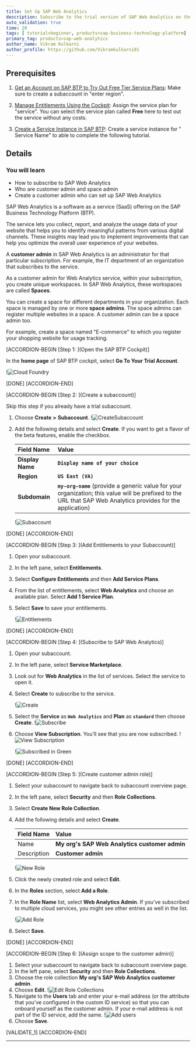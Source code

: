 ```yaml
---
title: Set Up SAP Web Analytics
description: Subscribe to the trial version of SAP Web Analytics on the SAP Business Technology Platform cockpit.
auto_validation: true
time: 20
tags: [ tutorial>beginner, products>sap-business-technology-platform]
primary_tag: products>sap-web-analytics
author_name: Vikram Kulkarni
author_profile: https://github.com/Vikramkulkarni01
---
```


## Prerequisites  

1.  [Get an Account on SAP BTP to Try Out Free Tier Service Plans](btp-free-tier-account): Make sure to create a subaccount in "enter region".

2.  [Manage Entitlements Using the Cockpit](btp-cockpit-entitlements): Assign the service plan for "service". You can select the service plan called **Free** here to test out the service without any costs.

3. [Create a Service Instance in SAP BTP](btp-cockpit-instances): Create a service instance for " Service Name" to able to complete the following tutorial.



## Details
### You will learn
  - How to subscribe to SAP Web Analytics
  - Who are customer admin and space admin
  - Create a customer admin who can set up SAP Web Analytics


SAP Web Analytics is a software as a service (SaaS) offering on the SAP Business Technology Platform (BTP).

The service lets you collect, report, and analyze the usage data of your website that helps you to identify meaningful patterns from various digital channels. These insights may lead you to implement improvements that can help you optimize the overall user experience of your websites.

A **customer admin** in SAP Web Analytics is an administrator for that particular subscription. For example, the IT department of an organization that subscribes to the service.

As a customer admin for Web Analytics service, within your subscription, you create unique workspaces. In SAP Web Analytics, these workspaces are called **Spaces**.

You can create a space for different departments in your organization. Each space is managed by one or more **space admins**. The space admins can register multiple websites in a space. A customer admin can be a space admin too.

For example, create a space named "E-commerce" to which you register your shopping website for usage tracking.


[ACCORDION-BEGIN [Step 1: ](Open the SAP BTP Cockpit)]

In the **home page** of SAP BTP cockpit, select **Go To Your Trial Account**.

!![Cloud Foundry](Step_1.png)

[DONE]
[ACCORDION-END]

[ACCORDION-BEGIN [Step 2: ](Create a subaccount)]

Skip this step if you already have a trial subaccount.

1. Choose **Create** **>** **Subaccount**.
    !![CreateSubaccount](Step2_Create_Subaccount.png)

2. Add the following details and select **Create**. If you want to get a flavor of the beta features, enable the checkbox.

    |  Field Name       | Value
    |  :-------------   | :-------------
    |  **Display Name**     | **`Display name of your choice`**
    |  **Region**           | **`US East (VA)`**
    |  **Subdomain**        | **`my-org-name`** (provide a generic value for your organization; this value will be prefixed to the URL that SAP Web Analytics provides for the application)

    !![Subaccount](Step2_Enter_Details.png)


[DONE]
[ACCORDION-END]

[ACCORDION-BEGIN [Step 3: ](Add Entitlements to your Subaccount)]

1. Open your subaccount.
2. In the left pane, select **Entitlements**.
3. Select **Configure Entitlements** and then **Add Service Plans**.
4. From the list of entitlements, select **Web Analytics** and choose an available plan. Select **Add 1 Service Plan**.
5. Select **Save** to save your entitlements.

    !![Entitlements](Step_3.png)


[DONE]
[ACCORDION-END]

[ACCORDION-BEGIN [Step 4: ](Subscribe to SAP Web Analytics)]

1. Open your subaccount.
2. In the left pane, select **Service Marketplace**.
3. Look out for **Web Analytics** in the list of services. Select the service to open it.
4. Select **Create** to subscribe to the service.

    !![Create](Step4_1.png)

5. Select the **Service** as **`Web Analytics`** and **Plan** as **`standard`** then choose **Create**.
    !![Subscribe](Step5.png)

6. Choose **View Subscription**. You'll see that you are now subscribed.
    !![View Subscription](Step6.png)

    !![Subscribed in Green](Step6.1_Subscribed.png)



[DONE]
[ACCORDION-END]

[ACCORDION-BEGIN [Step 5: ](Create customer admin role)]

1. Select your subaccount to navigate back to subaccount overview page.
2. In the left pane, select **Security** and then **Role Collections**.
3. Select **Create New Role Collection**.
4. Add the following details and select **Create**.

    |  Field Name       | Value
    |  :-------------   | :-------------
    |  Name             | **My org's SAP Web Analytics customer admin**
    |  Description      | **Customer admin**

    !![New Role](Step_5.1.png)

5. Click the newly created role and select **Edit**.
6. In the **Roles** section, select **Add a Role**.
7. In the **Role Name** list, select **Web Analytics Admin**. If you've subscribed to multiple cloud services, you might see other entries as well in the list.

    !![Add Role](Step_5.2.png)

8. Select **Save**.

[DONE]
[ACCORDION-END]

[ACCORDION-BEGIN [Step 6: ](Assign scope to the customer admin)]

1. Select your subaccount to navigate back to subaccount overview page.
2. In the left pane, select **Security** and then **Role Collections**.
3. Choose the role collection **My org's SAP Web Analytics customer admin**.
5. Choose **Edit**.
    !![Edit Role Collections](Edit_Role_Collection.png)
4. Navigate to the **Users** tab and enter your e-mail address (or the attribute that you've configured in the custom ID service) so that you can onboard yourself as the customer admin. If your e-mail address is not part of the ID service, add the same.
    !![Add users](Add_user.png)
6. Choose **Save**.


[VALIDATE_1]
[ACCORDION-END]






---
